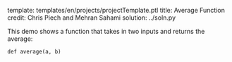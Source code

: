 template: templates/en/projects/projectTemplate.ptl
title: Average Function
credit: Chris Piech and Mehran Sahami
solution: ../soln.py

This demo shows a function that takes in two inputs and returns the average:

```
def average(a, b)
```
